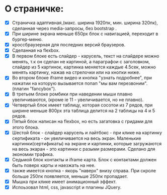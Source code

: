 # О страничке:
- [x] Страничка адаптивная,(макс. ширина 1920пк, мин. ширина 320пк), сделанная через media-запросы, без bootstrap .
- [x] При ширине экрана меньше 650px блок с навигацией, переходит в бургер-меню.
- [x] кроссбраузерная для последних версий браузеров.
- [x] Сделанная на flexbox.
- [x] В первом блоке есть слайдер - карусель, текст на слайдере можно менять, т.к он сделан не картиной, а параграфои с заголовком, слайдер из 5 картинок, картинка меняется каждые 4.5сек, можно менять картинку, нажав на стрелочки или на кнопки ниже.
- [x] Во втором блоке iframe видео и кнопка "узнать подробнее", при нажатии на которую вызывается попап "мы вам перезвоним". (плагин "fancybox").
- [x] В третьем блоке ромбики при наведении мыши плавно увеличиваются, (кроме ie 11 - увеличивается, но не плавно). 
- [x] Четвертый блок имеет таблицу, которая сосотои из 7 рядов, при ширине меньше 800px эта таблица делится на 2 таблицы на 4 и 5 рядов.
- [x] Пятый блок написан на flexbox, но есть загатовка с гридами для этого блока.
- [x] Шестой блок - слайдер карусель и лайтбокс - при клике на картинку сертификата - он увеличивается на весь экран. Маленькие картинки(сертификаты) на экране и картинки, которые загружаются на весь экаран - это картинки с разыми размерами. Сделано для экономии трафика.
- [x] Седьмой блок контакты и iframe карта. Блок с контактами должен быть поверх карты и наезжать на нее.
- [x] также имеется кнопка - якорь "наверх" внизу справа. При скроле больше 250пк появляется, меньше 250пк пропадает. 
- [x] Мышка при клике имеет анимационный эффект.
- [x] Испоьзовал html, css, javascript и плагины JQuery.
